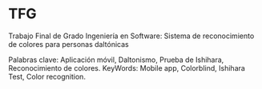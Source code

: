 # TFG
Trabajo Final de Grado Ingeniería en Software: Sistema de reconocimiento de colores para personas daltónicas

Palabras clave: Aplicación móvil, Daltonismo, Prueba de Ishihara, Reconocimiento de colores.
KeyWords: Mobile app, Colorblind, Ishihara Test, Color recognition.
